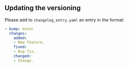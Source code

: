 ## Updating the versioning

Please add to `changelog_entry.yaml` an entry in the format:

```yaml
- bump: minor
  changes:
    added:
    - New feature.
    fixed:
    - Bug fix.
    changed:
    - Change.
```
